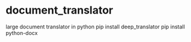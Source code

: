 # document_translator
large document translator in python
pip install deep_translator
pip install python-docx
